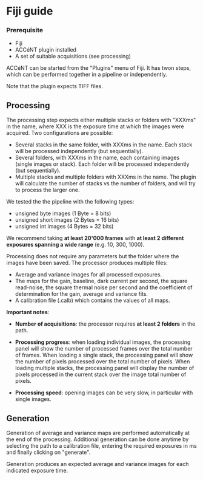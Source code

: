 # Fiji guide

### Prerequisite

- Fiji
- ACCéNT plugin installed
- A set of suitable acquisitions (see processing)

ACCéNT can be started from the "Plugins" menu of Fiji. It has twon steps, which can be performed together in a pipeline or independently.

Note that the plugin expects TIFF files.

## Processing

The processing step expects either multiple stacks or folders with "XXXms" in the name, where XXX is the exposure time at which the images were acquired. Two configurations are possible:

- Several stacks in the same folder, with XXXms in the name. Each stack will be processed independently (but sequentially).
- Several folders, with XXXms in the name, each containing images (single images or stack). Each folder will be processed independently (but sequentially).
- Multiple stacks and multiple folders with XXXms in the name. The plugin will calculate the number of stacks vs the number of folders, and will try to process the larger one.

We tested the the pipeline with the following types:

- unsigned byte images (1 Byte = 8 bits)
- unsigned short images (2 Bytes = 16 bits)
- unsigned int images (4 Bytes = 32 bits)

We recommend taking **at least 20'000 frames** with **at least 2 different exposures spanning a wide range** (e.g. 10, 300, 1000). 

Processing does not require any parameters but the folder where the images have been saved. The processor produces multiple files:

- Average and variance images for all processed exposures.
- The maps for the gain, baseline, dark current per second, the square read-noise, the square thermal noise per second and the coefficient of determination for the gain, average and variance fits.
- A calibration file (.calb) which contains the values of all maps.

**Important notes**:

- **Number of acquisitions**: the processor requires **at least 2 folders** in the path. 

- **Processing progress**: when loading individual images, the processing panel will show the number of processed frames over the total number of frames. When loading a single stack, the processing panel will show the number of pixels processed over the total number of pixels. When loading multiple stacks, the processing panel will display the number of pixels processed in the current stack over the image total number of pixels. 

- **Processing speed**: opening images can be very slow, in particular with single images.

  

## Generation

Generation of average and variance maps are performed automatically at the end of the processing. Additional generation can be done anytime by selecting the path to a calibration file, entering the required exposures in ms and finally clicking on "generate".

Generation produces an expected average and variance images for each indicated exposure time.
